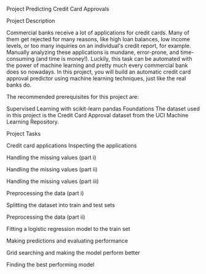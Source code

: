 Project Predicting Credit Card Approvals

Project Description

Commercial banks receive a lot of applications for credit cards. Many of them get rejected for many reasons, like high loan balances, low income levels, or too many inquiries on an individual's credit report, for example. Manually analyzing these applications is mundane, error-prone, and time-consuming (and time is money!). Luckily, this task can be automated with the power of machine learning and pretty much every commercial bank does so nowadays. In this project, you will build an automatic credit card approval predictor using machine learning techniques, just like the real banks do.

The recommended prerequisites for this project are:

Supervised Learning with scikit-learn
pandas Foundations
The dataset used in this project is the Credit Card Approval dataset from the UCI Machine Learning Repository.

Project Tasks

Credit card applications
Inspecting the applications

Handling the missing values (part i)

Handling the missing values (part ii)

Handling the missing values (part iii)

Preprocessing the data (part i)

Splitting the dataset into train and test sets

Preprocessing the data (part ii)

Fitting a logistic regression model to the train set

Making predictions and evaluating performance

Grid searching and making the model perform better

Finding the best performing model
